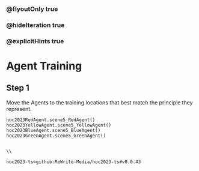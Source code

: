 ### @flyoutOnly true
### @hideIteration true
### @explicitHints true

# Agent Training

## Step 1
Move the Agents to the training locations that best match the principle they represent.

```ghost
hoc2023RedAgent.scene5_RedAgent()
hoc2023YellowAgent.scene5_YellowAgent()
hoc2023BlueAgent.scene5_BlueAgent()
hoc2023GreenAgent.scene5_GreenAgent()
```
```template

\\
```

```package
hoc2023-ts=github:ReWrite-Media/hoc2023-ts#v0.0.43
```